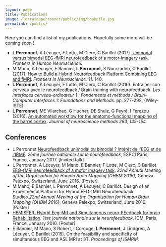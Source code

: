 ```yaml
---
layout: page
title: Publications
image: /lorraineperronnet/public/img/bookpile.jpg
permalink: /publis/
---
```


Here you can find a list of my publications. Hopefully some more will be coming soon !

* **L Perronnet**, A Lécuyer, F Lotte, M Clerc, C Barillot (2017).  [Unimodal versus bimodal EEG-fMRI neurofeedback of a motor-imagery task](http://journal.frontiersin.org/article/10.3389/fnhum.2017.00193/full). *Frontiers in Human Neuroscience.*
* M Mano, A Lécuyer, E Bannier, **L Perronnet**, S Noorzadeh, C Barillot (2017). [How to Build a Hybrid Neurofeedback Platform Combining EEG and fMRI](http://journal.frontiersin.org/article/10.3389/fnins.2017.00140/full). *Frontiers in Neuroscience, 11,* 140. 
* **L Perronnet**, A Lécuyer, F Lotte, M Clerc, C Barillot (2016). Entraîner son cerveau avec le neurofeedback / Brain training with neurofeedback. *Les interfaces cerveau-ordinateur 1 : Fondements et méthods / Brain-Computer Interfaces 1: Foundations and Methods.* pp. 277-292, (Wiley-ISTE).
* **L Perronnet**, ME Vilarchao, G Hucher, DE Shulz, G Peyré, I Ferezou (2016). [An automated workflow for the anatomo-functional mapping of the barrel cortex](http://www.sciencedirect.com/science/article/pii/S0165027015003416). *Journal of neuroscience methods 263, 145-154.*

## Conferences
* L Perronnet [Neurofeedback unimodal ou bimodal ? Intérêt de l'EEG et de l'IRMF](https://lowpe.github.io/lorraineperronnet/2017/01/25/next.md/). *2ème journée nationale sur le neurofeedback*, ESPCI Paris, France, January 2017. [Invited talk]
* L Perronnet, A Lécuyer, M Mano, E Bannier, F Lotte, M Clerc, C Barillot. [EEG-fMRI neurofeedback of a motor imagery task](https://lowpe.github.io/lorraineperronnet/2016/06/29/ohbm2016.md/). *22nd Annual Meeting of the Organization for Human Brain Mapping (OHBM 2016)*, Geneva Palexpo, Switzerland, June 2016. [Poster]
* M Mano, E Bannier, L Perronnet, A Lécuyer, C Barillot. Design of an Experimental Platform for Hybrid EEG-fMRI Neurofeedback Studies.*22nd Annual Meeting of the Organization for Human Brain Mapping (OHBM 2016)*, Geneva Palexpo, Switzerland, June 2016. [Poster]
* [HEMISFER: Hybrid Eeg-MrI and Simultaneous neuro-FEedback for brain Rehabilitation](https://lowpe.github.io/lorraineperronnet/2016/01/19/first_french_NF_day/). *1ère journée nationale sur le neurofeedback*, ICM, Paris, France, January 2016. [Poster]
* E Bannier, M Mano, S Robert, I Corouge, **L Perronnet**, J Lindgren, A Lécuyer, C Barillot (2015). On the feasibility and specificity of simultaneous EEG and ASL MRI at 3T. *Proceedings of ISMRM.*
